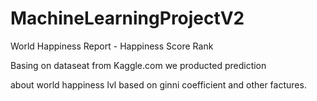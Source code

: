 # MachineLearningProjectV2
World Happiness Report - Happiness Score Rank  

Basing on dataseat from Kaggle.com we producted prediction  

about world happiness lvl based on ginni coefficient and other factures.  

